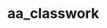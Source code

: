 # aa_classwork







































































































































































































































































